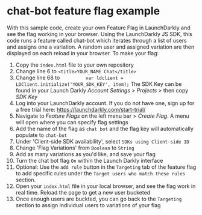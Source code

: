 
# chat-bot feature flag example

With this sample code, create your own Feature Flag in LaunchDarkly and see the flag working in your browser. Using the LaunchDarkly JS SDK, this code runs a feature called chat-bot which iterates through a list of users and assigns one a variation. A random user and assigned variation are then displayed on each reload in your browser. To make your flag:

1. Copy the ```index.html``` file to your own repository
2. Change line 6 to ```<title>YOUR_NAME Chat</title>```
3. Change line 68 to ```         var ldclient = LDClient.initialize('YOUR_SDK_KEY', item);``` The SDK Key can be found in your Launch Darkly *Account Settings* > *Projects* > then copy *SDK Key*
4. Log into your LaunchDarkly account. If you do not have one, sign up for a free trial here: https://launchdarkly.com/start-trial/
5. Navigate to *Feature Flags* on the left menu bar > *Create Flag*. A menu will open where you can specify flag settings
7. Add the name of the flag as ```chat bot``` and the flag key will automatically populate to ```chat-bot```
8. Under 'Client-side SDK availability', select ```SDKs using Client-side ID```
9. Change 'Flag Variations' from ```Boolean``` to ```String```
10. Add as many variations as you'd like, and save your flag
11. Turn the chat bot flag ```On``` within the Launch Darkly interface
12. Optional: Use the ```add rule``` button in the ```Targeting``` tab of the feature flag to add specific rules under the ```Target users who match these rules``` section. 
13. Open your ```index.html``` file in your local browser, and see the flag work in real time. Reload the page to get a new user bucketed 
14. Once enough users are buckted, you can go back to the ```Targeting``` section to assign individual users to variations of your flag

